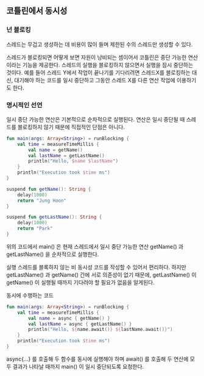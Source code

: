 ## 코틀린에서 동시성

### 넌 블로킹

스레드는 무겁고 생성하는 데 비용이 많이 들며 제한된 수의 스레드만 생성할 수 있다.


스레드가 블로킹되면 어떻게 보면 자원이 낭비되는 셈이어서 코틀린은 중단 가능한 연산이라는 기능을 제공한다.
스레드의 실행을 블로킹하지 않으면서 실행을 잠시 중단하는 것이다.
예를 들어 스레드 Y에서 작업이 끝나기를 기다리려면 스레드X를 블로킹하는 대신, 대기해야 하는 코드를 일시 중단하고 그동안 스레드 X를 다른 연산 작업에 이용하기도 한다.

### 명시적인 선언

일시 중단 가능한 연산은 기본적으로 순차적으로 실행된다. 연산은 일시 중단될 때 스레드를 블로킹하지 않기 때문에 직접적인 단점은 아니다.

~~~kotlin
fun main(args: Array<String>) = runBlocking {
    val time = measureTimeMillis {
        val name = getName()
        val lastName = getLastName()
        println("Hello, $name $lastName")
    }
    println("Execution took $time ms")
}

suspend fun getName(): String {
    delay(1000)
    return "Jung Hoon"
}

suspend fun getLastName(): String {
    delay(1000)
    return "Park"
}
~~~

위의 코드에서 main() 은 현재 스레드에서 일시 중단 가능한 연산 getName() 과 getLastName() 을 순차적으로 실행한다.

실행 스레드를 블록하지 않는 비 동시성 코드를 작성할 수 있어서 편리하다.
하지만 getLastName() 과 getName() 간에 서로 의존성이 없기 때문에, getLastName() 이 getName() 이 실행될 때까지 기다려야 할 필요가 없음을 알게된다.

동시에 수행하는 코드
~~~kotlin
fun main(args: Array<String>) = runBlocking {
    val time = measureTimeMillis {
        val name = async { getName() }
        val lastName = async { getLastName() }
        println("Hello, ${name.await()} ${lastName.await()}")
    }
    println("Execution took $time ms")
}
~~~

async{...} 를 호출해 두 함수를 동시에 실행해야 하며 await() 를 호출해 두 연산에 모두 결과가 나타날 때까지 main() 이 일시 중단되도록 요청한다.





